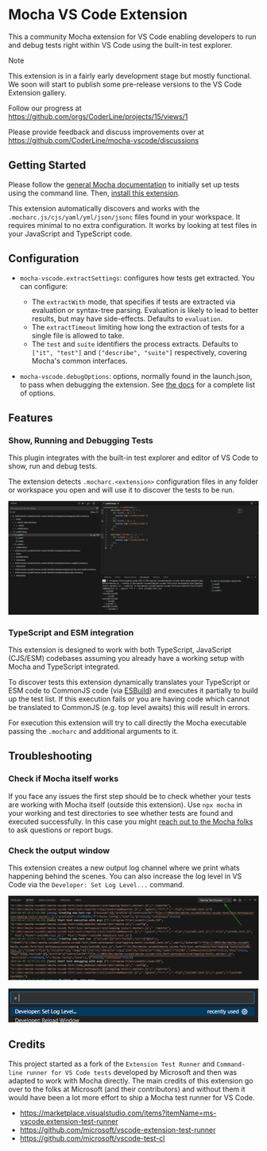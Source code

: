 # Mocha VS Code Extension

This a community Mocha extension for VS Code enabling developers to run and debug tests right within VS Code using the built-in test explorer.

> [!NOTE]
> This extension is in a fairly early development stage but mostly functional. We soon
> will start to publish some pre-release versions to the VS Code Extension gallery.
>
> Follow our progress at https://github.com/orgs/CoderLine/projects/15/views/1
>
> Please provide feedback and discuss improvements over at https://github.com/CoderLine/mocha-vscode/discussions

## Getting Started

Please follow the [general Mocha documentation](https://mochajs.org/) to initially set up tests using the command line. Then, [install this extension](https://marketplace.visualstudio.com/items?itemName=mocha.mocha-vscode).

This extension automatically discovers and works with the `.mocharc.js/cjs/yaml/yml/json/jsonc` files found in your workspace. It requires minimal to no extra configuration. It works by looking at test files in your JavaScript and TypeScript code.

## Configuration

- `mocha-vscode.extractSettings`: configures how tests get extracted. You can configure:

  - The `extractWith` mode, that specifies if tests are extracted via evaluation or syntax-tree parsing. Evaluation is likely to lead to better results, but may have side-effects. Defaults to `evaluation`.
  - The `extractTimeout` limiting how long the extraction of tests for a single file is allowed to take.
  - The `test` and `suite` identifiers the process extracts. Defaults to `["it", "test"]` and `["describe", "suite"]` respectively, covering Mocha's common interfaces.

- `mocha-vscode.debugOptions`: options, normally found in the launch.json, to pass when debugging the extension. See [the docs](https://code.visualstudio.com/docs/nodejs/nodejs-debugging#_launch-configuration-attributes) for a complete list of options.

## Features

### Show, Running and Debugging Tests

This plugin integrates with the built-in test explorer and editor of VS Code to show, run and debug tests.

The extension detects `.mocharc.<extension>` configuration files in any folder or workspace you open and will use it to discover the tests to be run.

![Show Run Debug](resources/show-run-debug.png)

### TypeScript and ESM integration

This extension is designed to work with both TypeScript, JavaScript (CJS/ESM) codebases assuming you already have a working setup with Mocha and TypeScript integrated.

To discover tests this extension dynamically translates your TypeScript or ESM code to CommonJS code (via [ESBuild](https://esbuild.github.io/)) and executes it partially to build up the test list. If this execution fails or you are having code which cannot be translated to CommonJS (e.g. top level awaits) this will result in errors. 

For execution this extension will try to call directly the Mocha executable passing the `.mocharc` and additional arguments to it. 

## Troubleshooting

### Check if Mocha itself works

If you face any issues the first step should be to check whether your tests are working with Mocha itself (outside this extension). Use `npx mocha` in your working and test directories to see whether tests are found and executed successfully. In this case you might [reach out to the Mocha folks](https://github.com/mochajs/mocha/blob/master/.github/CONTRIBUTING.md) to ask questions or report bugs.

### Check the output window

This extension creates a new output log channel where we print whats happening behind the scenes. You can also increase the log level in VS Code via the `Developer: Set Log Level...` command.

![Output Window](resources/output.png)

![Set Log Level](resources/set-log-level.png)


## Credits

This project started as a fork of the `Extension Test Runner` and `Command-line runner for VS Code tests` developed by Microsoft and then was adapted to work with Mocha directly.
The main credits of this extension go over to the folks at Microsoft (and their contributors) and without them it would have been a lot more effort to ship a Mocha test runner for VS Code.

- https://marketplace.visualstudio.com/items?itemName=ms-vscode.extension-test-runner
- https://github.com/microsoft/vscode-extension-test-runner
- https://github.com/microsoft/vscode-test-cl
